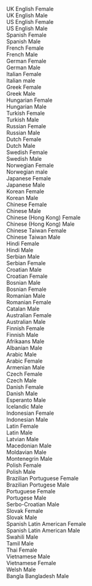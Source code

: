 UK English Female   
UK English Male  
US English Female  
US English Male  
Spanish Female  
Spanish Male  
French Female  
French Male  
German Female  
German Male  
Italian Female  
Italian male  
Greek Female  
Greek Male  
Hungarian Female  
Hungarian Male  
Turkish Female  
Turkish Male  
Russian Female  
Russian Male  
Dutch Female  
Dutch Male  
Swedish Female  
Swedish Male  
Norwegian Female  
Norwegian male  
Japanese Female  
Japanese Male  
Korean Female  
Korean Male  
Chinese Female  
Chinese Male  
Chinese (Hong Kong) Female  
Chinese (Hong Kong) Male  
Chinese Taiwan Female  
Chinese Taiwan Male  
Hindi Female  
Hindi Male  
Serbian Male  
Serbian Female  
Croatian Male  
Croatian Female  
Bosnian Male  
Bosnian Female  
Romanian Male  
Romanian Female  
Catalan Male  
Australian Female  
Australian Male  
Finnish Female  
Finnish Male  
Afrikaans Male  
Albanian Male  
Arabic Male  
Arabic Female  
Armenian Male  
Czech Female  
Czech Male  
Danish Female  
Danish Male  
Esperanto Male  
Icelandic Male  
Indonesian Female  
Indonesian Male  
Latin Female  
Latin Male  
Latvian Male  
Macedonian Male  
Moldavian Male  
Montenegrin Male  
Polish Female  
Polish Male  
Brazilian Portuguese Female  
Brazilian Portugese Male  
Portuguese Female  
Portugese Male  
Serbo-Croatian Male  
Slovak Female  
Slovak Male  
Spanish Latin American Female  
Spanish Latin American Male  
Swahili Male  
Tamil Male  
Thai Female  
Vietnamese Male  
Vietnamese Female  
Welsh Male  
Bangla Bangladesh Male
